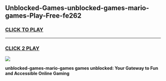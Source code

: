 
## Unblocked-Games-unblocked-games-mario-games-Play-Free-fe262
<h3>
<a href="https://premium76.site?title=unblocked-games-mario-games&ref=15A">CLICK TO PLAY</a></h3>
<hr>

<h3>
<a href="https://premium76.site?title=unblocked-games-mario-games&ref=15A">CLICK 2 PLAY</a>
  
</h3>

<a href="https://premium76.site?title=unblocked-games-mario-games&ref=15A"><img src="https://clearcache.store/games.png"></a>


**unblocked-games-mario-games games unblocked: Your Gateway to Fun and Accessible Online Gaming**
